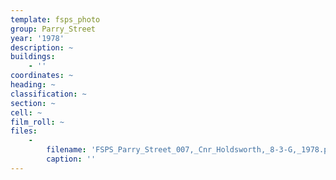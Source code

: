 ```yaml
---
template: fsps_photo
group: Parry_Street
year: '1978'
description: ~
buildings:
    - ''
coordinates: ~
heading: ~
classification: ~
section: ~
cell: ~
film_roll: ~
files:
    -
        filename: 'FSPS_Parry_Street_007,_Cnr_Holdsworth,_8-3-G,_1978.png'
        caption: ''
---
```

